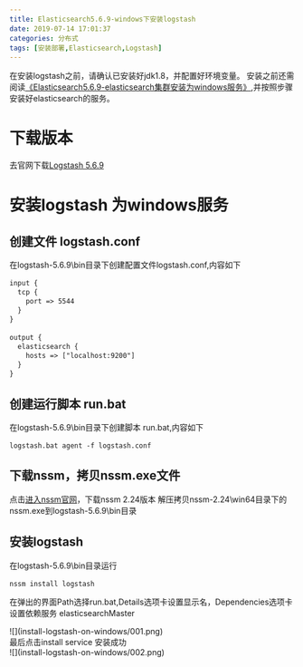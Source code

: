 ```yaml
---
title: Elasticsearch5.6.9-windows下安装logstash
date: 2019-07-14 17:01:37
categories: 分布式
tags: [安装部署,Elasticsearch,Logstash]
---
```


在安装logstash之前，请确认已安装好jdk1.8，并配置好环境变量。
安装之前还需阅读[《Elasticsearch5.6.9-elasticsearch集群安装为windows服务》](https://javahikers.github.io/2019/07/14/elasticsearch-cluster-installed-for-windows-services/),并按照步骤安装好elasticsearch的服务。

# 下载版本
去官网下载[Logstash 5.6.9](https://www.elastic.co/cn/downloads/past-releases/logstash-5-6-9)

# 安装logstash 为windows服务
## 创建文件 logstash.conf 
在logstash-5.6.9\bin目录下创建配置文件logstash.conf,内容如下

    input {
      tcp {
        port => 5544
      }
    }
     
    output {
      elasticsearch {
        hosts => ["localhost:9200"]
      }
    }

## 创建运行脚本 run.bat
在logstash-5.6.9\bin目录下创建脚本 run.bat,内容如下

    logstash.bat agent -f logstash.conf

## 下载nssm，拷贝nssm.exe文件
点击[进入nssm官网](https://nssm.cc/download)，下载nssm 2.24版本
解压拷贝nssm-2.24\win64目录下的nssm.exe到logstash-5.6.9\bin目录

## 安装logstash
在logstash-5.6.9\bin目录运行

    nssm install logstash

在弹出的界面Path选择run.bat,Details选项卡设置显示名，Dependencies选项卡设置依赖服务 elasticsearchMaster
<div>
![](install-logstash-on-windows/001.png)
</div>
最后点击install service 安装成功
<div>
![](install-logstash-on-windows/002.png)
</div>
